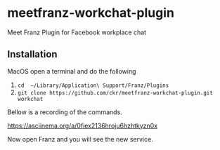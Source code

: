 # meetfranz-workchat-plugin
Meet Franz Plugin for Facebook workplace chat

## Installation

MacOS open a terminal and do the following

1. `cd  ~/Library/Application\ Support/Franz/Plugins`
2. `git clone https://github.com/ckr/meetfranz-workchat-plugin.git workchat`

Bellow is a recording of the commands.

https://asciinema.org/a/0fiex2136hroju6hzhtkyzn0x

Now open Franz and you will see the new service.
